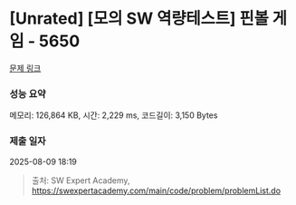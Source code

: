 # [Unrated] [모의 SW 역량테스트] 핀볼 게임 - 5650 

[문제 링크](https://swexpertacademy.com/main/code/problem/problemDetail.do?contestProbId=AWXRF8s6ezEDFAUo) 

### 성능 요약

메모리: 126,864 KB, 시간: 2,229 ms, 코드길이: 3,150 Bytes

### 제출 일자

2025-08-09 18:19



> 출처: SW Expert Academy, https://swexpertacademy.com/main/code/problem/problemList.do
